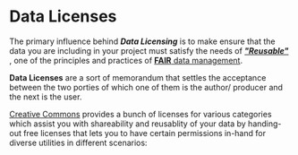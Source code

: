 # Data Licenses
The primary influence behind ***Data Licensing*** is to make ensure that the data you are including in your project must satisfy the needs of *<ins>**"Reusable"***</ins> , one of the principles and practices of [**FAIR** data management](https://the-turing-way.netlify.app/rdm/fairprinciples.html).

**Data Licenses** are a sort of memorandum that settles the acceptance between the two porties of which one of them is the author/ producer and the next is the user.

[Creative Commons](https://creativecommons.org) provides a bunch of licenses for various categories which assist you with shareability and reusablity of your data by handing-out free licenses that lets you to have certain permissions in-hand for diverse utilities in different scenarios:

